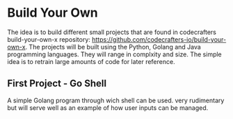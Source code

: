 # Build Your Own

The idea is to build different small projects that are found in codecrafters build-your-own-x repository: https://github.com/codecrafters-io/build-your-own-x. The projects will be built using the Python, Golang and Java programming languages. They will range in complxity and size. The simple idea is to retrain large amounts of code for later reference.

## First Project - Go Shell

A simple Golang program through wich shell can be used. very rudimentary but will serve well as an example of how user inputs can be managed.
